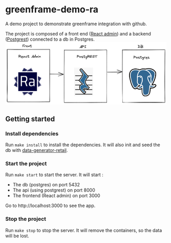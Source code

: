 <!-- prettier-ignore -->
# greenframe-demo-ra

A demo project to demonstrate greenframe integration with github.

The project is composed of a front end ([React admin](https://marmelab.com/react-admin/)) and a backend ([Postgrest](https://postgrest.org/)) connected to a db in Postgres.
![Greenframe demo architecture](archi-greenframe-demo-ra.png)

## Getting started

### Install dependencies

Run `make install` to install the dependencies. It will also init and seed the db with [data-generator-retail](https://www.npmjs.com/package/data-generator-retail).

### Start the project

Run `make start` to start the server. It will start :

- The db (postgres) on port 5432
- The api (using postgrest) on port 8000
- The frontend (React admin) on port 3000

Go to http://localhost:3000 to see the app.

### Stop the project

Run `make stop` to stop the server. It will remove the containers, so the data will be lost.
